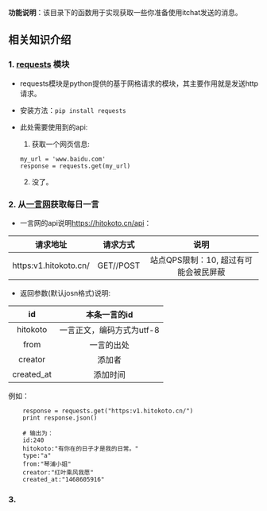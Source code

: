 **功能说明**：该目录下的函数用于实现获取一些你准备使用itchat发送的消息。  
## 相关知识介绍
### 1. [requests](https://2.python-requests.org//zh_CN/latest/user/quickstart.html) 模块
- requests模块是python提供的基于网格请求的模块，其主要作用就是发送http请求。  
- 安装方法：`pip install requests`  
- 此处需要使用到的api:   
	1.  获取一个网页信息:  

	````
	my_url = 'www.baidu.com'
	response = requests.get(my_url)
	````

	2. 没了。

### 2. 从[一言网](https://hitokoto.cn/)获取每日一言  
- 一言网的api说明<https://hitokoto.cn/api>：

| 请求地址 | 请求方式 | 说明 | 
| :---: | :---: | :---: | 
|https:v1.hitokoto.cn/|GET//POST|站点QPS限制：10, 超过有可能会被民屏蔽|

- 返回参数(默认josn格式)说明:

|id|本条一言的id|
|:---:|:---:|
|hitokoto|一言正文，编码方式为utf-8|
|from|一言的出处|
|creator|添加者|
|created_at|添加时间|

例如：
````
	response = requests.get("https:v1.hitokoto.cn/")
	print response.json()
	
	# 输出为：
	id:240
	hitokoto:"有你在的日子才是我的日常。"
	type:"a"
	from:"琴浦小姐"
	creator:"红叶乘风我愿"
	created_at:"1468605916"
````
### 3. 
